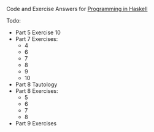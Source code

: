 Code and Exercise Answers for [Programming in Haskell](https://www.amazon.com/Programming-Haskell-Graham-Hutton-ebook/dp/B01JGMEA3U/ref=mt_kindle?_encoding=UTF8&me=)

Todo:
* Part 5 Exercise 10
* Part 7 Exercises:
  * 4
  * 6 
  * 7
  * 8
  * 9
  * 10
* Part 8 Tautology
* Part 8 Exercises:
  * 5
  * 6
  * 7
  * 8
* Part 9 Exercises
